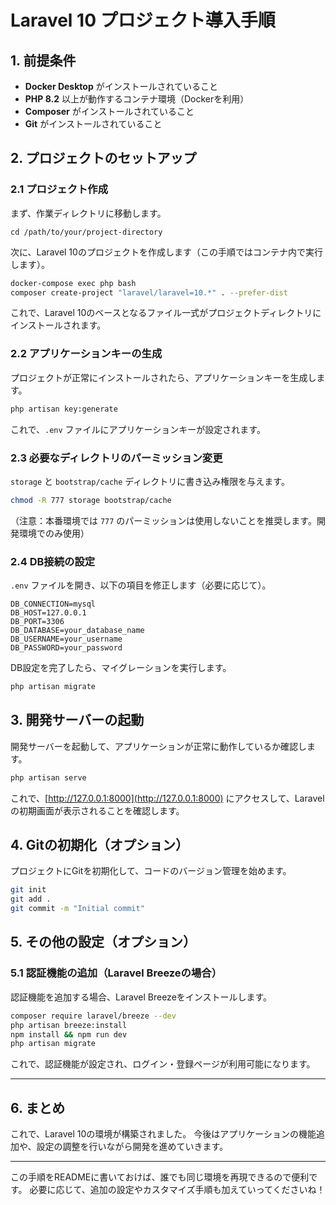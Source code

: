 
# Laravel 10 プロジェクト導入手順

## 1. 前提条件

* **Docker Desktop** がインストールされていること
* **PHP 8.2** 以上が動作するコンテナ環境（Dockerを利用）
* **Composer** がインストールされていること
* **Git** がインストールされていること

## 2. プロジェクトのセットアップ

### 2.1 プロジェクト作成

まず、作業ディレクトリに移動します。

```
cd /path/to/your/project-directory
```

次に、Laravel 10のプロジェクトを作成します（この手順ではコンテナ内で実行します）。

```bash
docker-compose exec php bash
composer create-project "laravel/laravel=10.*" . --prefer-dist
```

これで、Laravel 10のベースとなるファイル一式がプロジェクトディレクトリにインストールされます。

### 2.2 アプリケーションキーの生成

プロジェクトが正常にインストールされたら、アプリケーションキーを生成します。

```bash
php artisan key:generate
```

これで、`.env` ファイルにアプリケーションキーが設定されます。

### 2.3 必要なディレクトリのパーミッション変更

`storage` と `bootstrap/cache` ディレクトリに書き込み権限を与えます。

```bash
chmod -R 777 storage bootstrap/cache
```

（注意：本番環境では `777` のパーミッションは使用しないことを推奨します。開発環境でのみ使用）

### 2.4 DB接続の設定

`.env` ファイルを開き、以下の項目を修正します（必要に応じて）。

```dotenv
DB_CONNECTION=mysql
DB_HOST=127.0.0.1
DB_PORT=3306
DB_DATABASE=your_database_name
DB_USERNAME=your_username
DB_PASSWORD=your_password
```

DB設定を完了したら、マイグレーションを実行します。

```bash
php artisan migrate
```

## 3. 開発サーバーの起動

開発サーバーを起動して、アプリケーションが正常に動作しているか確認します。

```bash
php artisan serve
```

これで、[http://127.0.0.1:8000](http://127.0.0.1:8000) にアクセスして、Laravelの初期画面が表示されることを確認します。

## 4. Gitの初期化（オプション）

プロジェクトにGitを初期化して、コードのバージョン管理を始めます。

```bash
git init
git add .
git commit -m "Initial commit"
```

## 5. その他の設定（オプション）

### 5.1 認証機能の追加（Laravel Breezeの場合）

認証機能を追加する場合、Laravel Breezeをインストールします。

```bash
composer require laravel/breeze --dev
php artisan breeze:install
npm install && npm run dev
php artisan migrate
```

これで、認証機能が設定され、ログイン・登録ページが利用可能になります。

---

## 6. まとめ

これで、Laravel 10の環境が構築されました。
今後はアプリケーションの機能追加や、設定の調整を行いながら開発を進めていきます。

---

この手順をREADMEに書いておけば、誰でも同じ環境を再現できるので便利です。
必要に応じて、追加の設定やカスタマイズ手順も加えていってくださいね！
